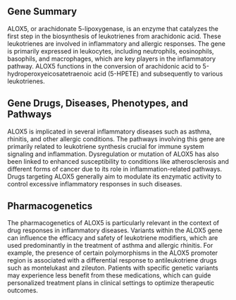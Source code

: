 ## Gene Summary
ALOX5, or arachidonate 5-lipoxygenase, is an enzyme that catalyzes the first step in the biosynthesis of leukotrienes from arachidonic acid. These leukotrienes are involved in inflammatory and allergic responses. The gene is primarily expressed in leukocytes, including neutrophils, eosinophils, basophils, and macrophages, which are key players in the inflammatory pathway. ALOX5 functions in the conversion of arachidonic acid to 5-hydroperoxyeicosatetraenoic acid (5-HPETE) and subsequently to various leukotrienes.

## Gene Drugs, Diseases, Phenotypes, and Pathways
ALOX5 is implicated in several inflammatory diseases such as asthma, rhinitis, and other allergic conditions. The pathways involving this gene are primarily related to leukotriene synthesis crucial for immune system signaling and inflammation. Dysregulation or mutation of ALOX5 has also been linked to enhanced susceptibility to conditions like atherosclerosis and different forms of cancer due to its role in inflammation-related pathways. Drugs targeting ALOX5 generally aim to modulate its enzymatic activity to control excessive inflammatory responses in such diseases.

## Pharmacogenetics
The pharmacogenetics of ALOX5 is particularly relevant in the context of drug responses in inflammatory diseases. Variants within the ALOX5 gene can influence the efficacy and safety of leukotriene modifiers, which are used predominantly in the treatment of asthma and allergic rhinitis. For example, the presence of certain polymorphisms in the ALOX5 promoter region is associated with a differential response to antileukotriene drugs such as montelukast and zileuton. Patients with specific genetic variants may experience less benefit from these medications, which can guide personalized treatment plans in clinical settings to optimize therapeutic outcomes.
